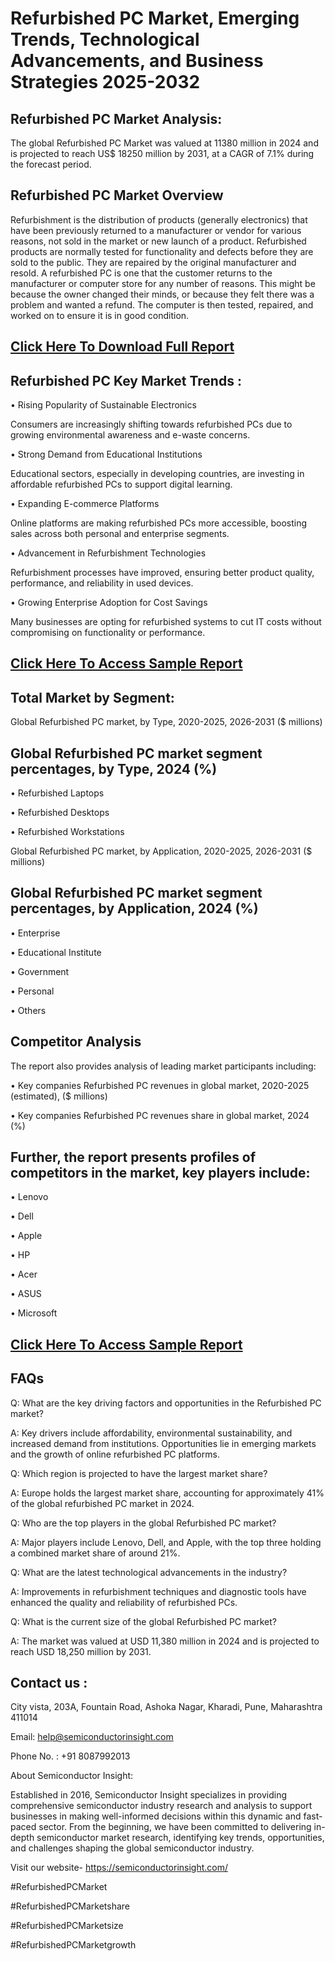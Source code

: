 Refurbished PC Market, Emerging Trends, Technological Advancements, and Business Strategies 2025-2032
=
Refurbished PC Market Analysis:
-
The global Refurbished PC Market was valued at 11380 million in 2024 and is projected to reach US$ 18250 million by 2031, at a CAGR of 7.1% during the forecast period.

Refurbished PC Market Overview
-
Refurbishment is the distribution of products (generally electronics) that have been previously returned to a manufacturer or vendor for various reasons, not sold in the market or new launch of a product. Refurbished products are normally tested for functionality and defects before they are sold to the public. They are repaired by the original manufacturer and resold. A refurbished PC is one that the customer returns to the manufacturer or computer store for any number of reasons. This might be because the owner changed their minds, or because they felt there was a problem and wanted a refund. The computer is then tested, repaired, and worked on to ensure it is in good condition.

[Click Here To Download Full Report](https://semiconductorinsight.com/report/refurbished-pc-market-emerging-trends-technological-advancements-and-business-strategies-2025-2032/)
-
Refurbished PC Key Market Trends  :
-
•	Rising Popularity of Sustainable Electronics

Consumers are increasingly shifting towards refurbished PCs due to growing environmental awareness and e-waste concerns.

•	Strong Demand from Educational Institutions

Educational sectors, especially in developing countries, are investing in affordable refurbished PCs to support digital learning.

•	Expanding E-commerce Platforms

Online platforms are making refurbished PCs more accessible, boosting sales across both personal and enterprise segments.

•	Advancement in Refurbishment Technologies

Refurbishment processes have improved, ensuring better product quality, performance, and reliability in used devices.

•	Growing Enterprise Adoption for Cost Savings

Many businesses are opting for refurbished systems to cut IT costs without compromising on functionality or performance.

[Click Here To Access Sample Report](https://semiconductorinsight.com/download-sample-report/?product_id=90946)
-
Total Market by Segment:
-
Global Refurbished PC market, by Type, 2020-2025, 2026-2031 ($ millions)

Global Refurbished PC market segment percentages, by Type, 2024 (%)
-
•	Refurbished Laptops

•	Refurbished Desktops

•	Refurbished Workstations

Global Refurbished PC market, by Application, 2020-2025, 2026-2031 ($ millions)

Global Refurbished PC market segment percentages, by Application, 2024 (%)
-
•	Enterprise

•	Educational Institute

•	Government

•	Personal

•	Others

Competitor Analysis
-
The report also provides analysis of leading market participants including:

•	Key companies Refurbished PC revenues in global market, 2020-2025 (estimated), ($ millions)

•	Key companies Refurbished PC revenues share in global market, 2024 (%)

Further, the report presents profiles of competitors in the market, key players include:
-
•	Lenovo

•	Dell

•	Apple

•	HP

•	Acer

•	ASUS

•	Microsoft

[Click Here To Access Sample Report](https://semiconductorinsight.com/download-sample-report/?product_id=90946)
-
FAQs
-
Q: What are the key driving factors and opportunities in the Refurbished PC market?

A: Key drivers include affordability, environmental sustainability, and increased demand from institutions. Opportunities lie in emerging markets and the growth of online refurbished PC platforms.

Q: Which region is projected to have the largest market share?

A: Europe holds the largest market share, accounting for approximately 41% of the global refurbished PC market in 2024.

Q: Who are the top players in the global Refurbished PC market?

A: Major players include Lenovo, Dell, and Apple, with the top three holding a combined market share of around 21%.

Q: What are the latest technological advancements in the industry?

A: Improvements in refurbishment techniques and diagnostic tools have enhanced the quality and reliability of refurbished PCs.

Q: What is the current size of the global Refurbished PC market?

A: The market was valued at USD 11,380 million in 2024 and is projected to reach USD 18,250 million by 2031.

Contact us : 
-
City vista, 203A, Fountain Road, Ashoka Nagar, Kharadi, Pune, Maharashtra 411014

Email: help@semiconductorinsight.com

Phone No. : +91 8087992013

About Semiconductor Insight:

Established in 2016, Semiconductor Insight specializes in providing comprehensive semiconductor industry research and analysis to support businesses in making well-informed decisions within this dynamic and fast-paced sector. From the beginning, we have been committed to delivering in-depth semiconductor market research, identifying key trends, opportunities, and challenges shaping the global semiconductor industry.

Visit our website- https://semiconductorinsight.com/

#RefurbishedPCMarket 

#RefurbishedPCMarketshare

#RefurbishedPCMarketsize

#RefurbishedPCMarketgrowth 
 
 

